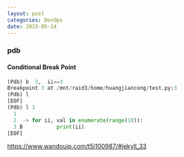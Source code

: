 ```yaml
---
layout: post
categories: DevOps
date: 2015-05-14
---
```

### pdb

#### Conditional Break Point

```python
(Pdb) b  3,  ii==3
Breakpoint 3 at /mnt/raid3/home/huangjiancong/test.py:3
(Pdb) l
[EOF]
(Pdb) l 3
  1
  2  -> for ii, val in enumerate(range(10)):
  3 B           print(ii)
[EOF]
```

https://www.wandouip.com/t5i100987/#jekyll_33